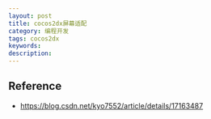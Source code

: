 ```yaml
---
layout: post
title: cocos2dx屏幕适配
category: 编程开发
tags: cocos2dx
keywords: 
description: 
---
```




## Reference

* <https://blog.csdn.net/kyo7552/article/details/17163487>